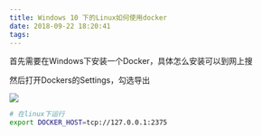 ```yaml
---
title: Windows 10 下的Linux如何使用docker
date: 2018-09-22 18:20:41
tags:
---
```


首先需要在Windows下安装一个Docker，具体怎么安装可以到网上搜

然后打开Dockers的Settings，勾选导出

![](/images/微信图片_20180926163032.png)

```bash
# 在linux下运行
export DOCKER_HOST=tcp://127.0.0.1:2375
```
